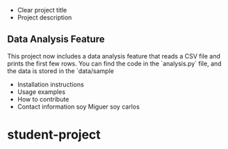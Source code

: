 - Clear project title
- Project description
## Data Analysis Feature

This project now includes a data analysis feature that reads a CSV file and prints the first few rows. 
You can find the code in the \`analysis.py\` file, and the data is stored in the \`data/sample
- Installation instructions
- Usage examples
- How to contribute
- Contact information
soy Miguer
soy carlos
# student-project
